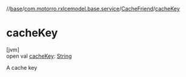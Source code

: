 //[base](../../../index.md)/[com.motorro.rxlcemodel.base.service](../index.md)/[CacheFriend](index.md)/[cacheKey](cache-key.md)

# cacheKey

[jvm]\
open val [cacheKey](cache-key.md): [String](https://kotlinlang.org/api/latest/jvm/stdlib/kotlin/-string/index.html)

A cache key
